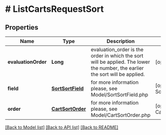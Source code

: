 # # ListCartsRequestSort


## Properties 


Name | Type | Description | Notes
------------ | ------------- | ------------- | -------------
**evaluationOrder**| **Long** | evaluation_order is the order in which the sort will be applied. The lower the number, the earlier the sort will be applied.  | [optional]
**field**| [**SortSortField**](SortSortField.md) |  for more information please, see Model/SortSortField.php  | [optional] [default to SortSortField.UNKNOWN]
**order**| [**CartSortOrder**](CartSortOrder.md) |  for more information please, see Model/CartSortOrder.php  | [optional] [default to CartSortOrder.DESC]


[[Back to Model list]](../../README.md#models) [[Back to API list]](../../README.md#endpoints) [[Back to README]](../../README.md)

